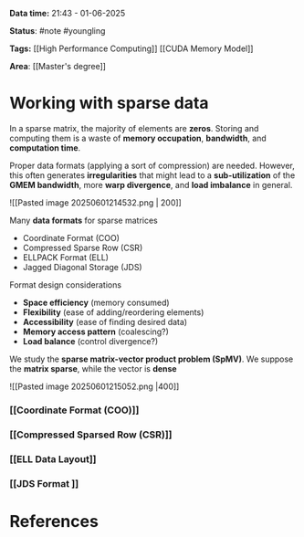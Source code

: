 **Data time:** 21:43 - 01-06-2025

**Status**: #note #youngling 

**Tags:** [[High Performance Computing]] [[CUDA Memory Model]]

**Area**: [[Master's degree]]
# Working with sparse data

In a sparse matrix, the majority of elements are **zeros**. Storing and computing them is a waste of **memory occupation**, **bandwidth**, and **computation time**. 

Proper data formats (applying a sort of compression) are needed. However, this often generates **irregularities** that might lead to a **sub-utilization** of the **GMEM bandwidth**, more **warp divergence**, and **load imbalance** in general.

![[Pasted image 20250601214532.png | 200]]

Many **data formats** for sparse matrices
- Coordinate Format (COO)
- Compressed Sparse Row (CSR)
- ELLPACK Format (ELL)
- Jagged Diagonal Storage (JDS)

Format design considerations
- **Space efficiency** (memory consumed)
- **Flexibility** (ease of adding/reordering elements)
- **Accessibility** (ease of finding desired data)
- **Memory access pattern** (coalescing?)
- **Load balance** (control divergence?)

We study the **sparse matrix-vector product problem (SpMV)**. We suppose the **matrix sparse**, while the vector is **dense**

![[Pasted image 20250601215052.png |400]]
### [[Coordinate Format (COO)]]

### [[Compressed Sparsed Row (CSR)]]

### [[ELL Data Layout]]

### [[JDS Format ]]


# References